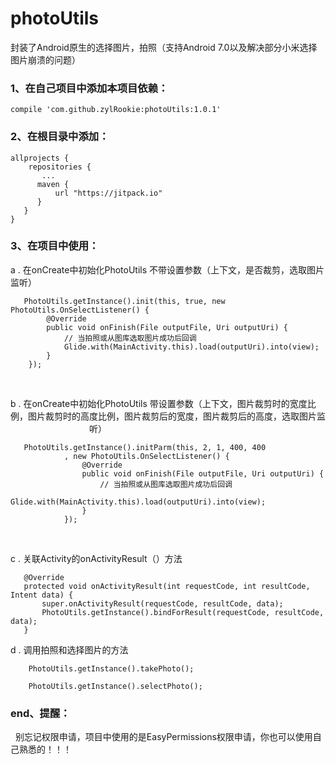 # photoUtils
封装了Android原生的选择图片，拍照（支持Android 7.0以及解决部分小米选择图片崩溃的问题）

### 1、在自己项目中添加本项目依赖：

    compile 'com.github.zylRookie:photoUtils:1.0.1'

### 2、在根目录中添加：

    allprojects {
        repositories {
           ...
          maven {
              url "https://jitpack.io"
          }
       }
    }
  
 ### 3、在项目中使用：
 
  a . 在onCreate中初始化PhotoUtils 不带设置参数（上下文，是否裁剪，选取图片监听）
      
       PhotoUtils.getInstance().init(this, true, new PhotoUtils.OnSelectListener() {
            @Override
            public void onFinish(File outputFile, Uri outputUri) {
                // 当拍照或从图库选取图片成功后回调
                Glide.with(MainActivity.this).load(outputUri).into(view);
            }
        });
               
        
  b . 在onCreate中初始化PhotoUtils 带设置参数（上下文，图片裁剪时的宽度比例，图片裁剪时的高度比例，图片裁剪后的宽度，图片裁剪后的高度，选取图片监                                  听）
  
       PhotoUtils.getInstance().initParm(this, 2, 1, 400, 400
                , new PhotoUtils.OnSelectListener() {
                    @Override
                    public void onFinish(File outputFile, Uri outputUri) {
                        // 当拍照或从图库选取图片成功后回调
                        Glide.with(MainActivity.this).load(outputUri).into(view);
                    }
                });
                       
                
  c . 关联Activity的onActivityResult（）方法
   
       @Override
       protected void onActivityResult(int requestCode, int resultCode, Intent data) {
           super.onActivityResult(requestCode, resultCode, data);
           PhotoUtils.getInstance().bindForResult(requestCode, resultCode, data);
       }
       
 d . 调用拍照和选择图片的方法
   
        PhotoUtils.getInstance().takePhoto();
        
        PhotoUtils.getInstance().selectPhoto();
        
 ### end、提醒：
 
 
   别忘记权限申请，项目中使用的是EasyPermissions权限申请，你也可以使用自己熟悉的！！！
     
     

